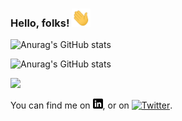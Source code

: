 ### Hello, folks! <img src="https://raw.githubusercontent.com/ketansdeshpande/ketansdeshpande/main/wave.gif" width="30px">

<!--
**ketansdeshpande/ketansdeshpande** is a ✨ _special_ ✨ repository because its `README.md` (this file) appears on your GitHub profile.

Here are some ideas to get you started:

- 🔭 I’m currently working on ...
- 🌱 I’m currently learning ...
- 👯 I’m looking to collaborate on ...
- 🤔 I’m looking for help with ...
- 💬 Ask me about ...
- 📫 How to reach me: ...
- 😄 Pronouns: ...
- ⚡ Fun fact: ...
-->

![Anurag's GitHub stats](https://github-readme-stats.vercel.app/api?username=ketansdeshpande&show_icons=true&theme=dark)

![Anurag's GitHub stats](https://github-readme-stats.vercel.app/api/top-langs/?username=ketansdeshpande)


![](https://img.shields.io/badge/code-JavaScript-informational?style=flat&logo=Ketan&logoColor=white&color=2bbc8a)

<!-- Actual text -->

You can find me on [![LinkedIn][2.2]][2], or on [![Twitter][1.2]][1].

<!-- Icons -->

[1.2]: http://i.imgur.com/wWzX9uB.png (twitter)
[2.2]: https://raw.githubusercontent.com/ketansdeshpande/ketansdeshpande/main/linkedin-3-16.png (LinkedIn)

<!-- Links to your social media accounts -->

[1]: https://twitter.com/de_ketan
[2]: https://www.linkedin.com/in/ketan-d
